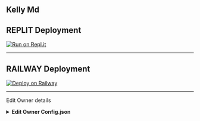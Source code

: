 ## Kelly Md
## REPLIT Deployment
[![Run on Repl.it](https://repl.it/badge/github/zeeone-ofc/Haruka-Md)](https://repl.it/github/zeeone-ofc/Haruka-Md)

----------

## RAILWAY Deployment

[![Deploy on Railway](https://railway.app/button.svg)](https://railway.app/new/template?template=https%3A%2F%2Fgithub.com%2Fzeeone-ofc%2FAlphabot-Md)

----------

Edit Owner details

<details>
    <summary> <b>Edit Owner Config.json</b></summary><br/>

```ts
{
    "ownerNumber": ["918279975767@s.whatsapp.net","918279975767@s.whatsapp.net"],
    "ownerName": "IRONMAN",
    "instagram" : "https://instagram.com/ironman_bussiness_man",
    "botName": "KELLY MD",
    "footer": "KELLYMD",
    "sessionName": "session",
    "pathimg": "./media/Haruka.jpg",
    "BotKey": "Gsyt6jRJ",
    "auto_welcomeMsg": true,
    "auto_leaveMsg": true,    
    "autobio": true,
    "anticall": false,
    "autorespond": false,
    "autoblok212": true,
    "autoread": true,
    "gamewaktu": 90,
    "limitCount": 25,
    "gcount": {
        "prem": 1000,
        "user": 15
    }
}
```


